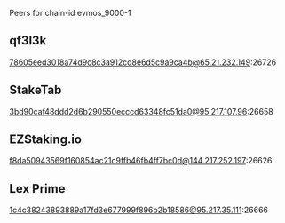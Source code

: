 Peers for chain-id evmos_9000-1

## qf3l3k
78605eed3018a74d9c8c3a912cd8e6d5c9a9ca4b@65.21.232.149:26726

## StakeTab
3bd90caf48ddd2d6b290550ecccd63348fc51da0@95.217.107.96:26658

## EZStaking.io
f8da50943569f160854ac21c9ffb46fb4ff7bc0d@144.217.252.197:26626

## Lex Prime
1c4c38243893889a17fd3e677999f896b2b18586@95.217.35.111:26666
